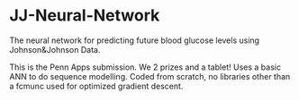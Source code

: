 # JJ-Neural-Network
The neural network for predicting future blood glucose levels using Johnson&amp;Johnson Data.

This is the Penn Apps submission. We 2 prizes and a tablet! 
Uses a basic ANN  to do sequence modelling.
Coded from scratch, no libraries other than a fcmunc used for optimized gradient descent. 

